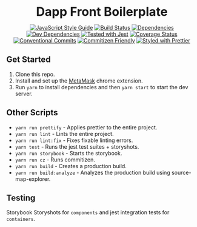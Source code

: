 <p align="center">
  <b style="font-size: 32px;">Dapp Front Boilerplate</b>
</p>

<p align="center">
  <a href="https://standardjs.com"><img src="https://img.shields.io/badge/code_style-standard-brightgreen.svg" alt="JavaScript Style Guide"></a>
  <a href="https://travis-ci.org/kleros/dapp-front-boilerplate"><img src="https://travis-ci.org/kleros/dapp-front-boilerplate.svg?branch=master" alt="Build Status"></a>
  <a href="https://david-dm.org/kleros/dapp-front-boilerplate"><img src="https://david-dm.org/kleros/dapp-front-boilerplate.svg" alt="Dependencies"></a>
  <a href="https://david-dm.org/kleros/dapp-front-boilerplate?type=dev"><img src="https://david-dm.org/kleros/dapp-front-boilerplate/dev-status.svg" alt="Dev Dependencies"></a>
  <a href="https://github.com/facebook/jest"><img src="https://img.shields.io/badge/tested_with-jest-99424f.svg" alt="Tested with Jest"></a>
  <a href="https://coveralls.io/github/kleros/dapp-front-boilerplate?branch=master"><img src="https://coveralls.io/repos/github/kleros/dapp-front-boilerplate/badge.svg?branch=master" alt="Coverage Status"></a>
  <a href="https://conventionalcommits.org"><img src="https://img.shields.io/badge/Conventional%20Commits-1.0.0-yellow.svg" alt="Conventional Commits"></a>
  <a href="http://commitizen.github.io/cz-cli/"><img src="https://img.shields.io/badge/commitizen-friendly-brightgreen.svg" alt="Commitizen Friendly"></a>
  <a href="https://github.com/prettier/prettier"><img src="https://img.shields.io/badge/styled_with-prettier-ff69b4.svg" alt="Styled with Prettier"></a>
</p>

## Get Started

1. Clone this repo.
2. Install and set up the [MetaMask](https://chrome.google.com/webstore/detail/metamask/nkbihfbeogaeaoehlefnkodbefgpgknn?hl=en) chrome extension.
3. Run `yarn` to install dependencies and then `yarn start` to start the dev server.

## Other Scripts

* `yarn run prettify` - Applies prettier to the entire project.
* `yarn run lint` - Lints the entire project.
* `yarn run lint:fix` - Fixes fixable linting errors.
* `yarn test` - Runs the jest test suites + storyshots.
* `yarn run storybook` - Starts the storybook.
* `yarn run cz` - Runs commitizen.
* `yarn run build` - Creates a production build.
* `yarn run build:analyze` - Analyzes the production build using source-map-explorer.

## Testing

Storybook Storyshots for `components` and jest integration tests for `containers`.
